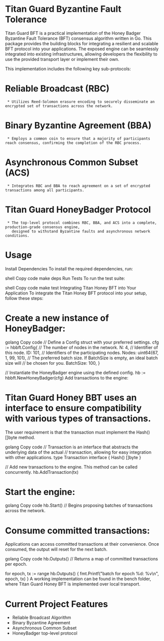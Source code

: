 # Titan Guard Byzantine Fault Tolerance
   Titan Guard BFT is a practical implementation of the Honey Badger Byzantine Fault Tolerance (BFT) consensus algorithm written in Go. 
   This package provides the building blocks for integrating a resilient and scalable BFT protocol into your applications.
   The exposed engine can be seamlessly integrated into existing infrastructures, allowing developers the flexibility to
   use the provided transport layer or implement their own.

   This implementation includes the following key sub-protocols:

   # Reliable Broadcast (RBC)
     * Utilizes Reed-Solomon erasure encoding to securely disseminate an encrypted set of transactions across the network.
   # Binary Byzantine Agreement (BBA)
     * Employs a common coin to ensure that a majority of participants reach consensus, confirming the completion of the RBC process.
   # Asynchronous Common Subset (ACS)
     * Integrates RBC and BBA to reach agreement on a set of encrypted transactions among all participants.
   # Titan Guard HoneyBadger Protocol
     * The top-level protocol combines RBC, BBA, and ACS into a complete, production-grade consensus engine, 
       designed to withstand Byzantine faults and asynchronous network conditions.

# Usage
  Install Dependencies
  To install the required dependencies, run:

  shell
  Copy code
  make deps
  Run Tests
  To run the test suite:

  shell
  Copy code
  make test
  Integrating Titan Honey BFT into Your Application
  To integrate the Titan Honey BFT protocol into your setup, follow these steps:

# Create a new instance of HoneyBadger:

  golang
  Copy code
  // Define a Config struct with your preferred settings.
  cfg := hbbft.Config{
      // The number of nodes in the network.
      N: 4,
      // Identifier of this node.
      ID: 101,
      // Identifiers of the participating nodes.
      Nodes: uint64{67, 1, 99, 101},
      // The preferred batch size. If BatchSize is empty, an ideal batch size will
      // be chosen for you.
      BatchSize: 100,
  }
  
  // Instantiate the HoneyBadger engine using the defined config.
  hb := hbbft.NewHoneyBadger(cfg)
  Add transactions to the engine:
  
# Titan Guard Honey BBT uses an interface to ensure compatibility with various types of transactions.
  The user requirement is that the transaction must implement the Hash() []byte method.

  golang
  Copy code
  // Transaction is an interface that abstracts the underlying data of the actual
  // transaction, allowing for easy integration with other applications.
  type Transaction interface {
    Hash() []byte
  }
  
  // Add new transactions to the engine. This method can be called concurrently.
  hb.AddTransaction(tx)

# Start the engine:

  golang
  Copy code
  hb.Start() // Begins proposing batches of transactions across the network.

# Consume committed transactions:

  Applications can access committed transactions at their convenience. Once consumed, the output will reset for the next batch.

  golang
  Copy code
  hb.Outputs() // Returns a map of committed transactions per epoch.
  
  for epoch, tx := range hb.Outputs() {
    fmt.Printf("batch for epoch %d: %v\n", epoch, tx)
  }
  A working implementation can be found in the bench folder, where Titan Guard Honey BFT is implemented over local transport.

# Current Project Features
   * Reliable Broadcast Algorithm
   * Binary Byzantine Agreement
   * Asynchronous Common Subset
   * HoneyBadger top-level protocol
